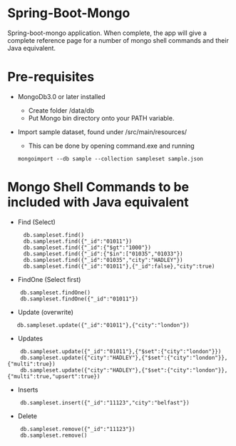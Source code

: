 # Spring-Boot-Mongo
Spring-boot-mongo application.
When complete, the app will give a complete reference page for a number of mongo shell commands
and their Java equivalent.

# Pre-requisites
- MongoDb3.0 or later installed
	- Create folder /data/db
	- Put Mongo bin directory onto your PATH variable.
	
- Import sample dataset, found under /src/main/resources/
	- This can be done by opening  command.exe and running
	```
	mongoimport --db sample --collection sampleset sample.json
	```

# Mongo Shell Commands to be included with Java equivalent

- Find (Select)
```
     db.sampleset.find()
     db.sampleset.find({"_id":"01011"})
     db.sampleset.find({"_id":{"$gt":"1000"})
     db.sampleset.find({"_id":{"$in":["01035","01033"}) 
     db.sampleset.find({"_id":"01035","city":"HADLEY"})
     db.sampleset.find({"_id":"01011"},{"_id":false},"city":true)
```

- FindOne (Select first)

```
    db.sampleset.findOne()
    db.sampleset.findOne({"_id":"01011"})
```

- Update (overwrite)

```
   db.sampleset.update({"_id":"01011"},{"city":"london"})
```

- Updates

```
    db.sampleset.update({"_id":"01011"},{"$set":{"city":"london"}})
    db.sampleset.update({"city":"HADLEY"},{"$set":{"city":"london"}},{"multi":true})
    db.sampleset.update({"city":"HADLEY"},{"$set":{"city":"london"}},{"multi":true,"upsert":true})
```

- Inserts
```
    db.sampleset.insert({"_id":"11123","city":"belfast"})
```
    
- Delete
```
    db.sampleset.remove({"_id":"11123"})
    db.sampleset.remove()
```
